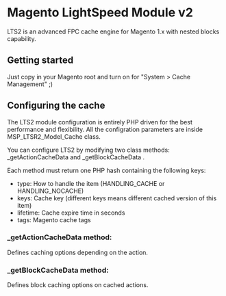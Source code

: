 # Magento LightSpeed Module v2

LTS2 is an advanced FPC cache engine for Magento 1.x with nested blocks capability.

## Getting started

Just copy in your Magento root and turn on for "System > Cache Management" ;)

## Configuring the cache

The LTS2 module configuration is entirely PHP driven for the best performance and flexibility.
All the configration parameters are inside MSP_LTSR2_Model_Cache class.

You can configure LTS2 by modifying two class methods: _getActionCacheData and _getBlockCacheData .

Each method must return one PHP hash containing the following keys:
* type: How to handle the item (HANDLING_CACHE or HANDLING_NOCACHE)
* keys: Cache key (different keys means different cached version of this item)
* lifetime: Cache expire time in seconds
* tags: Magento cache tags

### _getActionCacheData method:

Defines caching options depending on the action.

### _getBlockCacheData method:

Defines block caching options on cached actions.
